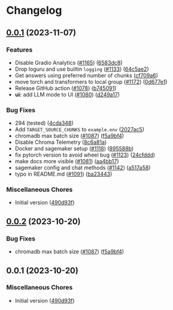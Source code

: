# Changelog

## [0.0.1](https://github.com/jay-m-dev/privateGPT/compare/v0.0.2...v0.0.1) (2023-11-07)


### Features

* Disable Gradio Analytics ([#1165](https://github.com/jay-m-dev/privateGPT/issues/1165)) ([6583dc8](https://github.com/jay-m-dev/privateGPT/commit/6583dc84c082773443fc3973b1cdf8095fa3fec3))
* Drop loguru and use builtin `logging` ([#1133](https://github.com/jay-m-dev/privateGPT/issues/1133)) ([64c5ae2](https://github.com/jay-m-dev/privateGPT/commit/64c5ae214a9520151c9c2d52ece535867d799367))
* Get answers using preferred number of chunks ([cf709a6](https://github.com/jay-m-dev/privateGPT/commit/cf709a6b7a951fc333ef5a089b24179ca660469b))
* move torch and transformers to local group ([#1172](https://github.com/jay-m-dev/privateGPT/issues/1172)) ([0d677e1](https://github.com/jay-m-dev/privateGPT/commit/0d677e10b970aec222ec04837d0f08f1631b6d4a))
* Release GitHub action ([#1078](https://github.com/jay-m-dev/privateGPT/issues/1078)) ([b745091](https://github.com/jay-m-dev/privateGPT/commit/b7450911b25b0b70528fd4b620cffb90766e3448))
* **ui:** add LLM mode to UI ([#1080](https://github.com/jay-m-dev/privateGPT/issues/1080)) ([d249a17](https://github.com/jay-m-dev/privateGPT/commit/d249a17c330abd122e4988d35d94bcc2df980700))


### Bug Fixes

* 294 (tested) ([4cda348](https://github.com/jay-m-dev/privateGPT/commit/4cda348cf87f56ff237e376b03732b1b47a99215))
* Add `TARGET_SOURCE_CHUNKS` to `example.env` ([2027ac5](https://github.com/jay-m-dev/privateGPT/commit/2027ac563b6606199563632191b65f5105af8ebe))
* chromadb max batch size ([#1087](https://github.com/jay-m-dev/privateGPT/issues/1087)) ([f5a9bf4](https://github.com/jay-m-dev/privateGPT/commit/f5a9bf4e374b2d4c76438cf8a97cccf222ec8e6f))
* Disable Chroma Telemetry ([8c6a81a](https://github.com/jay-m-dev/privateGPT/commit/8c6a81a07fc9c800d53f62a33f5ae3b5247a22a6))
* Docker and sagemaker setup ([#1118](https://github.com/jay-m-dev/privateGPT/issues/1118)) ([895588b](https://github.com/jay-m-dev/privateGPT/commit/895588b82a06c2bc71a9e22fb840c7f6442a3b5b))
* fix pytorch version to avoid wheel bug ([#1123](https://github.com/jay-m-dev/privateGPT/issues/1123)) ([24cfddd](https://github.com/jay-m-dev/privateGPT/commit/24cfddd60f74aadd2dade4c63f6012a2489938a1))
* make docs more visible ([#1081](https://github.com/jay-m-dev/privateGPT/issues/1081)) ([aa4bb17](https://github.com/jay-m-dev/privateGPT/commit/aa4bb17a2e6a797b450fa11a45e0b0528b8efecf))
* sagemaker config and chat methods ([#1142](https://github.com/jay-m-dev/privateGPT/issues/1142)) ([a517a58](https://github.com/jay-m-dev/privateGPT/commit/a517a588c4927aa5c5c2a93e4f82a58f0599d251))
* typo in README.md ([#1091](https://github.com/jay-m-dev/privateGPT/issues/1091)) ([ba23443](https://github.com/jay-m-dev/privateGPT/commit/ba23443a70d323cd4f9a242b33fd9dce1bacd2db))


### Miscellaneous Chores

* Initial version ([490d93f](https://github.com/jay-m-dev/privateGPT/commit/490d93fdc1977443c92f6c42e57a1c585aa59430))

## [0.0.2](https://github.com/imartinez/privateGPT/compare/v0.0.1...v0.0.2) (2023-10-20)


### Bug Fixes

* chromadb max batch size ([#1087](https://github.com/imartinez/privateGPT/issues/1087)) ([f5a9bf4](https://github.com/imartinez/privateGPT/commit/f5a9bf4e374b2d4c76438cf8a97cccf222ec8e6f))

## 0.0.1 (2023-10-20)

### Miscellaneous Chores

* Initial version ([490d93f](https://github.com/imartinez/privateGPT/commit/490d93fdc1977443c92f6c42e57a1c585aa59430))
